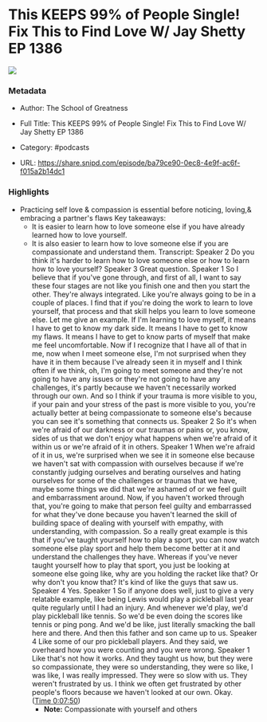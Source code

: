 # This KEEPS 99% of People Single! Fix This to Find Love W/ Jay Shetty EP 1386

![](https://images.weserv.nl/?url=https%3A%2F%2Fimage.simplecastcdn.com%2Fimages%2F66a92839-6dce-416e-906d-9362eb76bfed%2F000bc2d0-03f7-4b10-a4a4-c4d687b25002%2F3000x3000%2F451fdbbec0fc179970adc9f7ab2a9fd82921aa5dc5fcd8f07af1223f642a6fe0066d4d173bfb5a5371c1db159f7b9710814d74047a883038e8ccbbb7f960454b.jpg%3Faid%3Drss_feed&w=100&h=100)

### Metadata

- Author: The School of Greatness
- Full Title: This KEEPS 99% of People Single! Fix This to Find Love W/ Jay Shetty EP 1386
- Category: #podcasts



- URL: https://share.snipd.com/episode/ba79ce90-0ec8-4e9f-ac6f-f015a2b14dc1

### Highlights

- Practicing self love & compassion is essential before noticing, loving,& embracing a partner's flaws
  Key takeaways:
  - It is easier to learn how to love someone else if you have already learned how to love yourself.
  - It is also easier to learn how to love someone else if you are compassionate and understand them.
  Transcript:
  Speaker 2
  Do you think it's harder to learn how to love someone else or how to learn how to love yourself?
  Speaker 3
  Great question.
  Speaker 1
  So I believe that if you've gone through, and first of all, I want to say these four stages are not like you finish one and then you start the other. They're always integrated. Like you're always going to be in a couple of places. I find that if you're doing the work to learn to love yourself, that process and that skill helps you learn to love someone else. Let me give an example. If I'm learning to love myself, it means I have to get to know my dark side. It means I have to get to know my flaws. It means I have to get to know parts of myself that make me feel uncomfortable. Now if I recognize that I have all of that in me, now when I meet someone else, I'm not surprised when they have it in them because I've already seen it in myself and I think often if we think, oh, I'm going to meet someone and they're not going to have any issues or they're not going to have any challenges, it's partly because we haven't necessarily worked through our own. And so I think if your trauma is more visible to you, if your pain and your stress of the past is more visible to you, you're actually better at being compassionate to someone else's because you can see it's something that connects us.
  Speaker 2
  So it's when we're afraid of our darkness or our traumas or pains or, you know, sides of us that we don't enjoy what happens when we're afraid of it within us or we're afraid of it in others.
  Speaker 1
  When we're afraid of it in us, we're surprised when we see it in someone else because we haven't sat with compassion with ourselves because if we're constantly judging ourselves and berating ourselves and hating ourselves for some of the challenges or traumas that we have, maybe some things we did that we're ashamed of or we feel guilt and embarrassment around. Now, if you haven't worked through that, you're going to make that person feel guilty and embarrassed for what they've done because you haven't learned the skill of building space of dealing with yourself with empathy, with understanding, with compassion. So a really great example is this that if you've taught yourself how to play a sport, you can now watch someone else play sport and help them become better at it and understand the challenges they have. Whereas if you've never taught yourself how to play that sport, you just be looking at someone else going like, why are you holding the racket like that? Or why don't you know that? It's kind of like the guys that saw us.
  Speaker 4
  Yes.
  Speaker 1
  So if anyone does well, just to give a very relatable example, like being Lewis would play a pickleball last year quite regularly until I had an injury. And whenever we'd play, we'd play pickleball like tennis. So we'd be even doing the scores like tennis or ping pong. And we'd be like, just literally smacking the ball here and there. And then this father and son came up to us.
  Speaker 4
  Like some of our pro pickleball players. And they said, we overheard how you were counting and you were wrong.
  Speaker 1
  Like that's not how it works. And they taught us how, but they were so compassionate, they were so understanding, they were so like, I was like, I was really impressed. They were so slow with us. They weren't frustrated by us. I think we often get frustrated by other people's floors because we haven't looked at our own. Okay. ([Time 0:07:50](https://share.snipd.com/snip/ac81ad89-f979-4d03-9ee3-9cee8aa821e6))
    - **Note:** Compassionate with yourself and others
